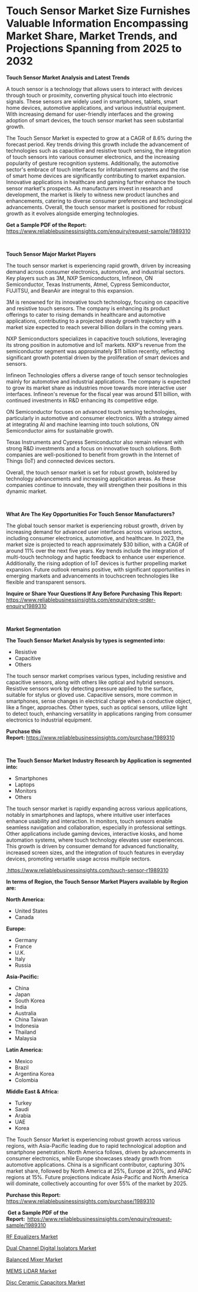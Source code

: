 <p><h1>Touch Sensor Market Size Furnishes Valuable Information Encompassing Market Share, Market Trends, and Projections Spanning from 2025 to 2032</h1></p><p><strong>Touch Sensor Market Analysis and Latest Trends</strong></p>
<p><p>A touch sensor is a technology that allows users to interact with devices through touch or proximity, converting physical touch into electronic signals. These sensors are widely used in smartphones, tablets, smart home devices, automotive applications, and various industrial equipment. With increasing demand for user-friendly interfaces and the growing adoption of smart devices, the touch sensor market has seen substantial growth.</p><p>The Touch Sensor Market is expected to grow at a CAGR of 8.6% during the forecast period. Key trends driving this growth include the advancement of technologies such as capacitive and resistive touch sensing, the integration of touch sensors into various consumer electronics, and the increasing popularity of gesture recognition systems. Additionally, the automotive sector's embrace of touch interfaces for infotainment systems and the rise of smart home devices are significantly contributing to market expansion. Innovative applications in healthcare and gaming further enhance the touch sensor market's prospects. As manufacturers invest in research and development, the market is likely to witness new product launches and enhancements, catering to diverse consumer preferences and technological advancements. Overall, the touch sensor market is positioned for robust growth as it evolves alongside emerging technologies.</p></p>
<p><strong>Get a Sample PDF of the Report:&nbsp;</strong> <a href="https://www.reliablebusinessinsights.com/enquiry/request-sample/1989310?utm_campaign=1091&utm_medium=2&utm_source=Github&utm_content=ia&utm_term=11022025&utm_id=touch-sensor">https://www.reliablebusinessinsights.com/enquiry/request-sample/1989310</a></p>
<p>&nbsp;</p>
<p><strong>Touch Sensor Major Market Players</strong></p>
<p><p>The touch sensor market is experiencing rapid growth, driven by increasing demand across consumer electronics, automotive, and industrial sectors. Key players such as 3M, NXP Semiconductors, Infineon, ON Semiconductor, Texas Instruments, Atmel, Cypress Semiconductor, FUJITSU, and BeanAir are integral to this expansion.</p><p>3M is renowned for its innovative touch technology, focusing on capacitive and resistive touch sensors. The company is enhancing its product offerings to cater to rising demands in healthcare and automotive applications, contributing to a projected steady growth trajectory with a market size expected to reach several billion dollars in the coming years.</p><p>NXP Semiconductors specializes in capacitive touch solutions, leveraging its strong position in automotive and IoT markets. NXP's revenue from the semiconductor segment was approximately $11 billion recently, reflecting significant growth potential driven by the proliferation of smart devices and sensors.</p><p>Infineon Technologies offers a diverse range of touch sensor technologies mainly for automotive and industrial applications. The company is expected to grow its market share as industries move towards more interactive user interfaces. Infineon's revenue for the fiscal year was around $11 billion, with continued investments in R&D enhancing its competitive edge.</p><p>ON Semiconductor focuses on advanced touch sensing technologies, particularly in automotive and consumer electronics. With a strategy aimed at integrating AI and machine learning into touch solutions, ON Semiconductor aims for sustainable growth.</p><p>Texas Instruments and Cypress Semiconductor also remain relevant with strong R&D investments and a focus on innovative touch solutions. Both companies are well-positioned to benefit from growth in the Internet of Things (IoT) and connected devices sectors.</p><p>Overall, the touch sensor market is set for robust growth, bolstered by technology advancements and increasing application areas. As these companies continue to innovate, they will strengthen their positions in this dynamic market.</p></p>
<p>&nbsp;</p>
<p><strong>What Are The Key Opportunities For Touch Sensor Manufacturers?</strong></p>
<p><p>The global touch sensor market is experiencing robust growth, driven by increasing demand for advanced user interfaces across various sectors, including consumer electronics, automotive, and healthcare. In 2023, the market size is projected to reach approximately $30 billion, with a CAGR of around 11% over the next five years. Key trends include the integration of multi-touch technology and haptic feedback to enhance user experience. Additionally, the rising adoption of IoT devices is further propelling market expansion. Future outlook remains positive, with significant opportunities in emerging markets and advancements in touchscreen technologies like flexible and transparent sensors.</p></p>
<p><strong>Inquire or Share Your Questions If Any Before Purchasing This Report:</strong> <a href="https://www.reliablebusinessinsights.com/enquiry/pre-order-enquiry/1989310?utm_campaign=1091&utm_medium=2&utm_source=Github&utm_content=ia&utm_term=11022025&utm_id=touch-sensor">https://www.reliablebusinessinsights.com/enquiry/pre-order-enquiry/1989310</a></p>
<p>&nbsp;</p>
<p><strong>Market Segmentation</strong></p>
<p><strong>The Touch Sensor Market Analysis by types is segmented into:</strong></p>
<p><ul><li>Resistive</li><li>Capacitive</li><li>Others</li></ul></p>
<p><p>The touch sensor market comprises various types, including resistive and capacitive sensors, along with others like optical and hybrid sensors. Resistive sensors work by detecting pressure applied to the surface, suitable for stylus or gloved use. Capacitive sensors, more common in smartphones, sense changes in electrical charge when a conductive object, like a finger, approaches. Other types, such as optical sensors, utilize light to detect touch, enhancing versatility in applications ranging from consumer electronics to industrial equipment.</p></p>
<p><strong>Purchase this Report:&nbsp;</strong><a href="https://www.reliablebusinessinsights.com/purchase/1989310?utm_campaign=1091&utm_medium=2&utm_source=Github&utm_content=ia&utm_term=11022025&utm_id=touch-sensor">https://www.reliablebusinessinsights.com/purchase/1989310</a></p>
<p>&nbsp;</p>
<p><strong>The Touch Sensor Market Industry Research by Application is segmented into:</strong></p>
<p><ul><li>Smartphones</li><li>Laptops</li><li>Monitors</li><li>Others</li></ul></p>
<p><p>The touch sensor market is rapidly expanding across various applications, notably in smartphones and laptops, where intuitive user interfaces enhance usability and interaction. In monitors, touch sensors enable seamless navigation and collaboration, especially in professional settings. Other applications include gaming devices, interactive kiosks, and home automation systems, where touch technology elevates user experiences. This growth is driven by consumer demand for advanced functionality, increased screen sizes, and the integration of touch features in everyday devices, promoting versatile usage across multiple sectors.</p></p>
<p><a href="https://www.reliablebusinessinsights.com/touch-sensor-r1989310?utm_campaign=1091&utm_medium=2&utm_source=Github&utm_content=ia&utm_term=11022025&utm_id=touch-sensor">&nbsp;https://www.reliablebusinessinsights.com/touch-sensor-r1989310</a></p>
<p><strong>In terms of Region, the Touch Sensor Market Players available by Region are:</strong></p>
<p>
    <p> <strong> North America: </strong>
        <ul>
            <li>United States</li>
            <li>Canada</li>
        </ul>
        </p> 
    <p> <strong> Europe: </strong>
        <ul>
            <li>Germany</li>
            <li>France</li>
            <li>U.K.</li>
            <li>Italy</li>
            <li>Russia</li>
        </ul>
        </p> 
    <p> <strong> Asia-Pacific: </strong>
        <ul>
            <li>China</li>
            <li>Japan</li>
            <li>South Korea</li>
            <li>India</li>
            <li>Australia</li>
            <li>China Taiwan</li>
            <li>Indonesia</li>
            <li>Thailand</li>
            <li>Malaysia</li>
        </ul>
        </p> 
    <p> <strong> Latin America: </strong>
        <ul>
            <li>Mexico</li>
            <li>Brazil</li>
            <li>Argentina Korea</li>
            <li>Colombia</li>
        </ul>
        </p> 
    <p> <strong> Middle East & Africa: </strong>
        <ul>
            <li>Turkey</li>
            <li>Saudi</li>
            <li>Arabia</li>
            <li>UAE</li>
            <li>Korea</li>
        </ul>
    </p>
    </p>
<p><p>The Touch Sensor Market is experiencing robust growth across various regions, with Asia-Pacific leading due to rapid technological adoption and smartphone penetration. North America follows, driven by advancements in consumer electronics, while Europe showcases steady growth from automotive applications. China is a significant contributor, capturing 30% market share, followed by North America at 25%, Europe at 20%, and APAC regions at 15%. Future projections indicate Asia-Pacific and North America will dominate, collectively accounting for over 55% of the market by 2025.</p></p>
<p><strong>Purchase this Report: </strong><a href="https://www.reliablebusinessinsights.com/purchase/1989310?utm_campaign=1091&utm_medium=2&utm_source=Github&utm_content=ia&utm_term=11022025&utm_id=touch-sensor">https://www.reliablebusinessinsights.com/purchase/1989310</a></p>
<p>&nbsp;<strong>Get a Sample PDF of the Report:&nbsp;&nbsp;</strong><a href="https://www.reliablebusinessinsights.com/enquiry/request-sample/1989310?utm_campaign=1091&utm_medium=2&utm_source=Github&utm_content=ia&utm_term=11022025&utm_id=touch-sensor">https://www.reliablebusinessinsights.com/enquiry/request-sample/1989310</a></p>
<p><strong></strong></p>
<p><p><a href="https://github.com/muhjanaidu/Market-Research-Report-List-1/blob/main/rf-equalizers-market.md?utm_campaign=1091&utm_medium=2&utm_source=Github&utm_content=ia&utm_term=11022025&utm_id=touch-sensor">RF Equalizers Market</a></p><p><a href="https://github.com/ylnneariiel/Market-Research-Report-List-1/blob/main/dual-channel-digital-isolators-market.md?utm_campaign=1091&utm_medium=2&utm_source=Github&utm_content=ia&utm_term=11022025&utm_id=touch-sensor">Dual Channel Digital Isolators Market</a></p><p><a href="https://github.com/felishtimoti/Market-Research-Report-List-1/blob/main/balanced-mixer-market.md?utm_campaign=1091&utm_medium=2&utm_source=Github&utm_content=ia&utm_term=11022025&utm_id=touch-sensor">Balanced Mixer Market</a></p><p><a href="https://github.com/hneefdelwyn/Market-Research-Report-List-1/blob/main/mems-lidar-market.md?utm_campaign=1091&utm_medium=2&utm_source=Github&utm_content=ia&utm_term=11022025&utm_id=touch-sensor">MEMS LiDAR Market</a></p><p><a href="https://github.com/lestymbango/Market-Research-Report-List-1/blob/main/disc-ceramic-capacitors-market.md?utm_campaign=1091&utm_medium=2&utm_source=Github&utm_content=ia&utm_term=11022025&utm_id=touch-sensor">Disc Ceramic Capacitors Market</a></p></p>